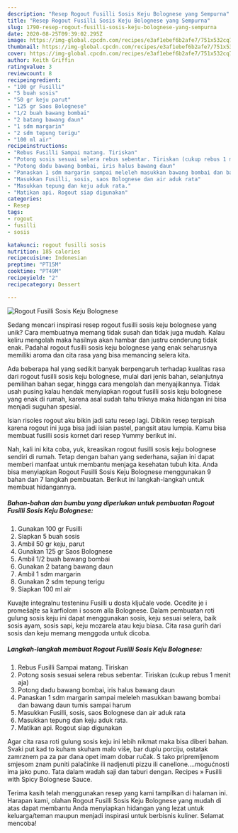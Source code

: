 ```yaml
---
description: "Resep Rogout Fusilli Sosis Keju Bolognese yang Sempurna"
title: "Resep Rogout Fusilli Sosis Keju Bolognese yang Sempurna"
slug: 1790-resep-rogout-fusilli-sosis-keju-bolognese-yang-sempurna
date: 2020-08-25T09:39:02.295Z
image: https://img-global.cpcdn.com/recipes/e3af1ebef6b2afe7/751x532cq70/rogout-fusilli-sosis-keju-bolognese-foto-resep-utama.jpg
thumbnail: https://img-global.cpcdn.com/recipes/e3af1ebef6b2afe7/751x532cq70/rogout-fusilli-sosis-keju-bolognese-foto-resep-utama.jpg
cover: https://img-global.cpcdn.com/recipes/e3af1ebef6b2afe7/751x532cq70/rogout-fusilli-sosis-keju-bolognese-foto-resep-utama.jpg
author: Keith Griffin
ratingvalue: 3
reviewcount: 8
recipeingredient:
- "100 gr Fusilli"
- "5 buah sosis"
- "50 gr keju parut"
- "125 gr Saos Bolognese"
- "1/2 buah bawang bombai"
- "2 batang bawang daun"
- "1 sdm margarin"
- "2 sdm tepung terigu"
- "100 ml air"
recipeinstructions:
- "Rebus Fusilli Sampai matang. Tiriskan"
- "Potong sosis sesuai selera rebus sebentar. Tiriskan (cukup rebus 1 menit aja)"
- "Potong dadu bawang bombai, iris halus bawang daun"
- "Panaskan 1 sdm margarin sampai meleleh masukkan bawang bombai dan bawang daun tumis sampai harum"
- "Masukkan Fusilli, sosis, saos Bolognese dan air aduk rata"
- "Masukkan tepung dan keju aduk rata."
- "Matikan api. Rogout siap digunakan"
categories:
- Resep
tags:
- rogout
- fusilli
- sosis

katakunci: rogout fusilli sosis 
nutrition: 185 calories
recipecuisine: Indonesian
preptime: "PT15M"
cooktime: "PT49M"
recipeyield: "2"
recipecategory: Dessert

---
```



![Rogout Fusilli Sosis Keju Bolognese](https://img-global.cpcdn.com/recipes/e3af1ebef6b2afe7/751x532cq70/rogout-fusilli-sosis-keju-bolognese-foto-resep-utama.jpg)

Sedang mencari inspirasi resep rogout fusilli sosis keju bolognese yang unik? Cara membuatnya memang tidak susah dan tidak juga mudah. Kalau keliru mengolah maka hasilnya akan hambar dan justru cenderung tidak enak. Padahal rogout fusilli sosis keju bolognese yang enak seharusnya memiliki aroma dan cita rasa yang bisa memancing selera kita.

Ada beberapa hal yang sedikit banyak berpengaruh terhadap kualitas rasa dari rogout fusilli sosis keju bolognese, mulai dari jenis bahan, selanjutnya pemilihan bahan segar, hingga cara mengolah dan menyajikannya. Tidak usah pusing kalau hendak menyiapkan rogout fusilli sosis keju bolognese yang enak di rumah, karena asal sudah tahu triknya maka hidangan ini bisa menjadi suguhan spesial.

Isian risoles rogout aku bikin jadi satu resep lagi. Dibikin resep terpisah karena rogout ini juga bisa jadi isian pastel, pangsit atau lumpia. Kamu bisa membuat fusilli sosis kornet dari resep Yummy berikut ini.


Nah, kali ini kita coba, yuk, kreasikan rogout fusilli sosis keju bolognese sendiri di rumah. Tetap dengan bahan yang sederhana, sajian ini dapat memberi manfaat untuk membantu menjaga kesehatan tubuh kita. Anda bisa menyiapkan Rogout Fusilli Sosis Keju Bolognese menggunakan 9 bahan dan 7 langkah pembuatan. Berikut ini langkah-langkah untuk membuat hidangannya.

<!--inarticleads1-->

##### Bahan-bahan dan bumbu yang diperlukan untuk pembuatan Rogout Fusilli Sosis Keju Bolognese:

1. Gunakan 100 gr Fusilli
1. Siapkan 5 buah sosis
1. Ambil 50 gr keju, parut
1. Gunakan 125 gr Saos Bolognese
1. Ambil 1/2 buah bawang bombai
1. Gunakan 2 batang bawang daun
1. Ambil 1 sdm margarin
1. Gunakan 2 sdm tepung terigu
1. Siapkan 100 ml air


Kuvajte integralnu testeninu Fusilli u dosta ključale vode. Ocedite je i promešajte sa karfiolom i sosom alla Bolognese. Dalam pembuatan roti gulung sosis keju ini dapat menggunakan sosis, keju sesuai selera, baik sosis ayam, sosis sapi, keju mozarela atau keju biasa. Cita rasa gurih dari sosis dan keju memang menggoda untuk dicoba. 

<!--inarticleads2-->

##### Langkah-langkah membuat Rogout Fusilli Sosis Keju Bolognese:

1. Rebus Fusilli Sampai matang. Tiriskan
1. Potong sosis sesuai selera rebus sebentar. Tiriskan (cukup rebus 1 menit aja)
1. Potong dadu bawang bombai, iris halus bawang daun
1. Panaskan 1 sdm margarin sampai meleleh masukkan bawang bombai dan bawang daun tumis sampai harum
1. Masukkan Fusilli, sosis, saos Bolognese dan air aduk rata
1. Masukkan tepung dan keju aduk rata.
1. Matikan api. Rogout siap digunakan


Agar cita rasa roti gulung sosis keju ini lebih nikmat maka bisa diberi bahan. Svaki put kad to kuham skuham malo više, bar duplu porciju, ostatak zamrznem pa za par dana opet imam dobar ručak. S tako pripremljenom smjesom znam puniti palačinke ili nadjenuti pizzu ili canellone….mogućnosti ima jako puno. Tata dalam wadah saji dan taburi dengan. Recipes » Fusilli with Spicy Bolognese Sauce. 

Terima kasih telah menggunakan resep yang kami tampilkan di halaman ini. Harapan kami, olahan Rogout Fusilli Sosis Keju Bolognese yang mudah di atas dapat membantu Anda menyiapkan hidangan yang lezat untuk keluarga/teman maupun menjadi inspirasi untuk berbisnis kuliner. Selamat mencoba!
